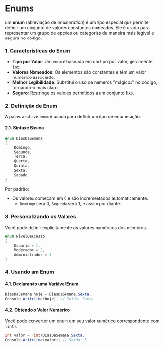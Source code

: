 # Enums

um **enum** (abreviação de _enumeration_) é um tipo especial que permite definir um conjunto de valores constantes nomeados. Ele é usado para representar um grupo de opções ou categorias de maneira mais legível e segura no código.



### **1. Características do Enum**

* **Tipo por Valor**: Um `enum` é baseado em um tipo por valor, geralmente `int`.
* **Valores Nomeados**: Os elementos são constantes e têm um valor numérico associado.
* **Melhor Legibilidade**: Substitui o uso de números "mágicos" no código, tornando-o mais claro.
* **Seguro**: Restringe os valores permitidos a um conjunto fixo.



### **2. Definição de Enum**

A palavra-chave `enum` é usada para definir um tipo de enumeração.

#### **2.1. Sintaxe Básica**

```csharp
enum DiasDaSemana
{
    Domingo,
    Segunda,
    Terca,
    Quarta,
    Quinta,
    Sexta,
    Sabado
}
```

Por padrão:

* Os valores começam em 0 e são incrementados automaticamente.
  * `Domingo` será 0, `Segunda` será 1, e assim por diante.



### **3. Personalizando os Valores**

Você pode definir explicitamente os valores numéricos dos membros.

```csharp
enum NivelDeAcesso
{
    Usuario = 1,
    Moderador = 2,
    Administrador = 3
}
```



### **4. Usando um Enum**

#### **4.1. Declarando uma Variável Enum**

```csharp
DiasDaSemana hoje = DiasDaSemana.Sexta;
Console.WriteLine(hoje); // Saída: Sexta
```

#### **4.2. Obtendo o Valor Numérico**

Você pode converter um enum em seu valor numérico correspondente com `(int)`.

```csharp
int valor = (int)DiasDaSemana.Sexta;
Console.WriteLine(valor); // Saída: 5
```
